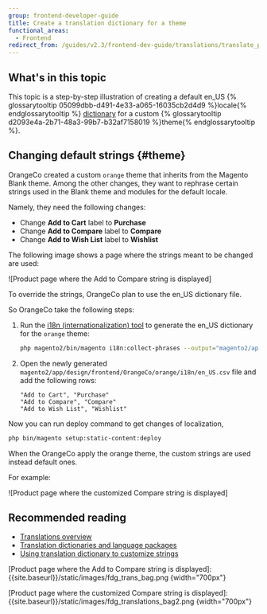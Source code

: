 ```yaml
---
group: frontend-developer-guide
title: Create a translation dictionary for a theme
functional_areas:
  - Frontend
redirect_from: /guides/v2.3/frontend-dev-guide/translations/translate_practice.html
---
```


## What's in this topic

This topic is a step-by-step illustration of creating a default en_US {% glossarytooltip 05099dbb-d491-4e33-a065-16035cb2d4d9 %}locale{% endglossarytooltip %} [dictionary]({{page.baseurl}}/frontend-development/translations.html#translate_terms) for a custom {% glossarytooltip d2093e4a-2b71-48a3-99b7-b32af7158019 %}theme{% endglossarytooltip %}. 

## Changing default strings {#theme}

OrangeCo created a custom `orange` theme that inherits from the Magento Blank theme.
Among the other changes, they want to rephrase certain strings used in the Blank theme and modules for the default locale. 

Namely, they need the following changes:

* Change **Add to Cart** label to **Purchase**
* Change **Add to Compare** label to **Compare**
* Change **Add to Wish List** label to **Wishlist**

The following image shows a page where the strings meant to be changed are used:

![Product page where the Add to Compare string is displayed]

To override the strings, OrangeCo plan to use the en_US dictionary file. 

So OrangeCo take the following steps:

1. Run the [i18n (internationalization) tool] to generate the en_US dictionary for the `orange` theme:
   ```bash
   php magento2/bin/magento i18n:collect-phrases --output="magento2/app/design/frontend/OrangeCo/orange/i18n/en_US.csv" magento2/app/design/frontend/OrangeCo/orange
   ```
2. Open the newly generated `magento2/app/design/frontend/OrangeCo/orange/i18n/en_US.csv` file and add the following rows:
   ```text
   "Add to Cart", "Purchase"
   "Add to Compare", "Compare"
   "Add to Wish List", "Wishlist"
   ```

Now you can run deploy command to get changes of localization,

```bash
php bin/magento setup:static-content:deploy
```

When the OrangeCo apply the orange theme, the custom strings are used instead default ones. 

For example:

![Product page where the customized Compare string is displayed]

## Recommended reading

* [Translations overview]
* [Translation dictionaries and language packages]
* [Using translation dictionary to customize strings]

[Product page where the Add to Compare string is displayed]&#x3A; {{site.baseurl}}/static/images/fdg_trans_bag.png {width="700px"}

[i18n (internationalization) tool]: {{page.baseurl}}/configure/command-line/localization.html#config-cli-subcommands-xlate-dict

[Product page where the customized Compare string is displayed]&#x3A; {{site.baseurl}}/static/images/fdg_translations_bag2.png {width="700px"}

[translation dictionaries and language packages]: {{page.baseurl}}/configure/command-line/localization.html#config-cli-subcommands-xlate-dict

[using translation dictionary to customize strings]: {{page.baseurl}}/frontend-development/translations/use-dictionary.html

[translations overview]: {{page.baseurl}}/frontend-development/translations.html

